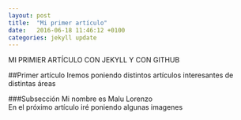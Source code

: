 ```yaml
---
layout: post
title:  "Mi primer artículo"
date:   2016-06-18 11:46:12 +0100
categories: jekyll update
---
```

MI PRIMIER ARTÍCULO CON JEKYLL Y CON GITHUB

##Primer artículo
Iremos poniendo distintos artículos interesantes de distintas áreas

###Subsección
Mi nombre es Malu Lorenzo  
En el próximo artículo iré poniendo algunas imagenes
